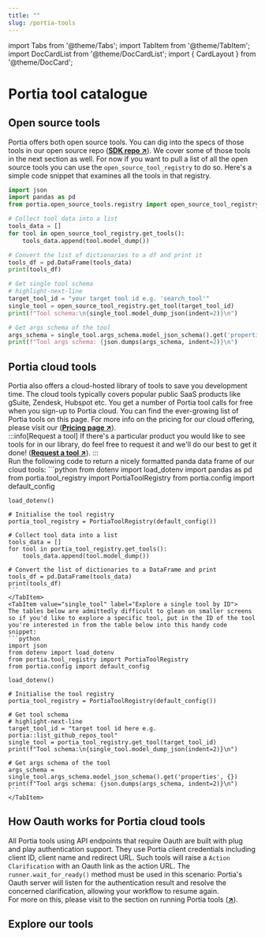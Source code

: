 ```yaml
---
title: ""
slug: /portia-tools
---
```


import Tabs from '@theme/Tabs';
import TabItem from '@theme/TabItem';
import DocCardList from '@theme/DocCardList';
import { CardLayout } from '@theme/DocCard';

# Portia tool catalogue

## Open source tools
Portia offers both open source tools. You can dig into the specs of those tools in our open source repo (<a href="https://github.com/portiaAI/portia-sdk-python/tree/main/portia/open_source_tools" target="_blank">**SDK repo ↗**</a>). We cover some of those tools in the next section as well. For now if you want to pull a list of all the open source tools you can use the `open_source_tool_registry` to do so. Here's a simple code snippet that examines all the tools in that registry.
```python
import json
import pandas as pd
from portia.open_source_tools.registry import open_source_tool_registry

# Collect tool data into a list
tools_data = []
for tool in open_source_tool_registry.get_tools():
    tools_data.append(tool.model_dump())

# Convert the list of dictionaries to a df and print it
tools_df = pd.DataFrame(tools_data)
print(tools_df)

# Get single tool schema
# highlight-next-line
target_tool_id = "your target tool id e.g. 'search_tool'"
single_tool = open_source_tool_registry.get_tool(target_tool_id)
print(f"Tool schema:\n{single_tool.model_dump_json(indent=2)}\n")

# Get args schema of the tool
args_schema = single_tool.args_schema.model_json_schema().get('properties', {})
print(f"Tool args schema: {json.dumps(args_schema, indent=2)}\n")
```


## Portia cloud tools
Portia also offers a cloud-hosted library of tools to save you development time. The cloud tools typically covers popular public SaaS products like gSuite, Zendesk, Hubspot etc. You get a number of Portia tool calls for free when you sign-up to Portia cloud. You can find the ever-growing list of Portia tools on this page. For more info on the pricing for our cloud offering, please visit our (<a href="https://www.portialabs.ai/pricing" target="_blank">**Pricing page ↗**</a>).  
:::info[Request a tool]
If there's a particular product you would like to see tools for in our library, do feel free to request it and we'll do our best to get it done! (<a href="https://tally.so/r/wzWAAg" target="_blank">**Request a tool ↗**</a>).
:::
<br/>
<Tabs>
    <TabItem value="all_tools" label="Get all live Portia cloud tools">
    Run the following code to return a nicely formatted panda data frame of our cloud tools:
    ```python
    from dotenv import load_dotenv
    import pandas as pd
    from portia.tool_registry import PortiaToolRegistry
    from portia.config import default_config

    load_dotenv()

    # Initialise the tool registry
    portia_tool_registry = PortiaToolRegistry(default_config())

    # Collect tool data into a list
    tools_data = []
    for tool in portia_tool_registry.get_tools():
        tools_data.append(tool.model_dump())

    # Convert the list of dictionaries to a DataFrame and print
    tools_df = pd.DataFrame(tools_data)
    print(tools_df)
    ```
    </TabItem>
    <TabItem value="single_tool" label="Explore a single tool by ID">
    The tables below are admittedly difficult to glean on smaller screens so if you'd like to explore a specific tool, put in the ID of the tool you're interested in from the table below into this handy code snippet:
    ```python
    import json
    from dotenv import load_dotenv
    from portia.tool_registry import PortiaToolRegistry
    from portia.config import default_config

    load_dotenv()

    # Initialise the tool registry
    portia_tool_registry = PortiaToolRegistry(default_config())

    # Get tool schema
    # highlight-next-line
    target_tool_id = "target tool id here e.g. portia::list_github_repos_tool"
    single_tool = portia_tool_registry.get_tool(target_tool_id)
    print(f"Tool schema:\n{single_tool.model_dump_json(indent=2)}\n")

    # Get args schema of the tool
    args_schema = single_tool.args_schema.model_json_schema().get('properties', {})
    print(f"Tool args schema: {json.dumps(args_schema, indent=2)}\n")
    ```
    </TabItem>
</Tabs>

## How Oauth works for Portia cloud tools
All Portia tools using API endpoints that require Oauth are built with plug and play authentication support. They use Portia client credentials including client ID, client name and redirect URL. Such tools will raise a `Action Clarification` with an Oauth link as the action URL. The `runner.wait_for_ready()` method must be used in this scenario: Portia's Oauth server will listen for the authentication result and resolve the concerned clarification, allowing your workflow to resume again.<br/>
For more on this, please visit to the section on running Portia tools (<a href="/run-portia-tools" target="_blank">**↗**</a>). 

## Explore our tools

<div
  style={{
    display: "grid",
    gridTemplateColumns: "repeat(2, 1fr)", // ✅ Ensures 2 cards per row
    gap: "16px",
    width: "100%",
  }}
>
    <div>
      <CardLayout
        href="/open-source-tools"
        icon=""
        title="Open source tools"
        description="Import and use Portia's open source tools."
      />
    </div>
    <div>
      <CardLayout
        href="/gsuite-tools"
        icon=""
        title="Google gSuite tools"
        description="Use Google's productivity suite."
      />
    </div>
    <div>
      <CardLayout
        href="/github-tools"
        icon=""
        title="Github tools"
        description="Search for and star Github repos." 
      />
    </div>
        <div>
      <CardLayout
        href="/zendesk-tools"
        icon=""
        title="Zendesk tools"
        description="Interact with Zendesk tickets, contacts and more." 
      />
    </div>
        <div>
      <CardLayout
        href="/slack-tools"
        icon=""
        title="Slack tools"
        description="Find and send messages on Slack." 
      />
    </div>
        <div>
      <CardLayout
        href="/spotify-tools"
        icon=""
        title="Spotify tools"
        description="Search for tracks and create playlists." 
      />
    </div>
</div>